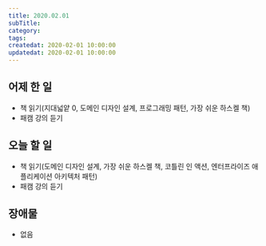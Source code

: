 ```yaml
---
title: 2020.02.01
subTitle:
category:
tags:
createdat: 2020-02-01 10:00:00
updatedat: 2020-02-01 10:00:00
---
```


## 어제 한 일

* 책 읽기(지대넓얕 0, 도메인 디자인 설계, 프로그래밍 패턴, 가장 쉬운 하스켈 책)
* 패캠 강의 듣기

## 오늘 할 일

* 책 읽기(도메인 디자인 설계, 가장 쉬운 하스켈 책, 코틀린 인 액션, 엔터프라이즈 애플리케이션 아키텍처 패턴)
* 패캠 강의 듣기

## 장애물

* 없음
